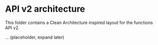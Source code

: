 # API v2 architecture

This folder contains a Clean Architecture inspired layout for the functions API v2.

... (placeholder, expand later)
